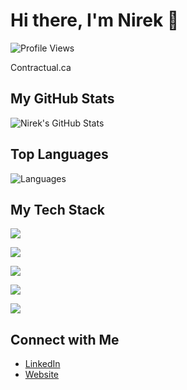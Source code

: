 # Hi there, I'm Nirek 👋

![Profile Views](https://komarev.com/ghpvc/?username=nirek13&color=blue)

Contractual.ca

## My GitHub Stats

![Nirek's GitHub Stats](https://github-readme-stats.vercel.app/api?username=nirek13&show_icons=true&theme=radical)

## Top Languages

![Languages](https://github-readme-stats.vercel.app/api/top-langs/?username=nirek13&layout=compact&theme=radical)

  ## My Tech Stack

  <div>
    <!------------ Languages ----------------->
    <p >
      <a href="https://skillicons.dev">
        <img src="https://skillicons.dev/icons?i=js,ts,nodejs,python,java,html" />
      </a>
    </p>
    <!---------------------- Frameworks ---------------------->
    <p >
      <a href="https://skillicons.dev">
        <img src="https://skillicons.dev/icons?i=react,nextjs,express,flask,selenium,jenkins" />
      </a>
    </p>
    <!-------------------- Styling -------------------------->
    <p >
      <a href="https://skillicons.dev">
        <img src="https://skillicons.dev/icons?i=css,tailwind,materialui,styledcomponents" />
      </a>
    </p>
    <!---------------------- Database & Deployment ---------------------->
    <p >
      <a href="https://skillicons.dev">
        <img src="https://skillicons.dev/icons?i=mongodb,postgres,prisma,planetscale,vercel,netlify,heroku" />
      </a>
    </p>
    <!---------------------- Development Tools ---------------------->
    <p >
      <a href="https://skillicons.dev">
        <img src="https://skillicons.dev/icons?i=linux,vscode,git,figma,androidstudio,idea,unreal" />
      </a>
    </p>
  </div>



## Connect with Me

- [LinkedIn](https://www.linkedin.com/in/nirek13/)
- [Website](nirekshetty.tech)

